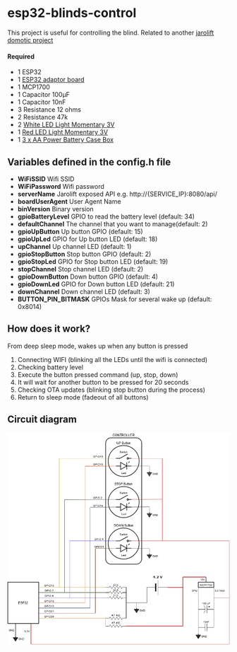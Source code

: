 # esp32-blinds-control

This project is useful for controlling the blind. Related to another [jarolift domotic project](https://github.com/oyola0/jarolift-domotic)

#### Required

* 1 ESP32
* 1 [ESP32 adaptor board](https://www.aliexpress.com/item/32811323132.html?spm=a2g0s.9042311.0.0.42824c4dZQ09Lq)
* 1 MCP1700
* 1 Capacitor 100µF
* 1 Capacitor 10nF
* 3 Resistance 12 ohms
* 2 Resistance 47k
* 2 [White LED Light Momentary 3V](https://es.aliexpress.com/item/32812948786.html?spm=a2g0s.9042311.0.0.37cd63c0dXF9Tt)
* 1 [Red LED Light Momentary 3V](https://www.aliexpress.com/item/32812948786.html?spm=a2g0s.9042311.0.0.37cd63c0dXF9Tt)
* 1 [3 x AA Power Battery Case Box](https://www.aliexpress.com/item/4000931485961.html?spm=a2g0o.productlist.0.0.7bdd1bf9TmRz4M&s=p&ad_pvid=202009251045517112643326926650001396654_1&algo_pvid=7fb23bb9-e7e4-4cd8-8b5b-72cb9f428f72&algo_expid=7fb23bb9-e7e4-4cd8-8b5b-72cb9f428f72-0&btsid=0b0a0ae216010559513543439e25ed&ws_ab_test=searchweb0_0,searchweb201602_,searchweb201603_)

## Variables defined in the config.h file
* __WiFiSSID__ Wifi SSID
* __WiFiPassword__ Wifi password
* __serverName__ Jarolift exposed API e.g. http://{SERVICE_IP}:8080/api/
* __boardUserAgent__ User Agent Name
* __binVersion__ Binary version
* __gpioBatteryLevel__ GPIO to read the battery level (default: 34)
* __defaultChannel__ The channel that you want to manage(default: 2)
* __gpioUpButton__ Up button GPIO (default: 15)
* __gpioUpLed__ GPIO for Up button LED (default: 18)
* __upChannel__ Up channel LED (default: 1)
* __gpioStopButton__ Stop button GPIO (default: 2)
* __gpioStopLed__ GPIO for Stop button LED (default: 19)
* __stopChannel__ Stop channel LED (default: 2)
* __gpioDownButton__ Down button GPIO (default: 4)
* __gpioDownLed__ GPIO for Down button LED (default: 21)
* __downChannel__ Down channel LED (default: 3)
* __BUTTON_PIN_BITMASK__ GPIOs Mask for several wake up (default: 0x8014)

## How does it work? 
From deep sleep mode, wakes up when any button is pressed

1. Connecting WIFI (blinking all the LEDs until the wifi is connected)
2. Checking battery level
3. Execute the button pressed command (up, stop, down)
4. It will wait for another button to be pressed for 20 seconds
5. Checking OTA updates (blinking stop button during the process)
6. Return to sleep mode (fadeout of all buttons)

## Circuit diagram

<p align="center">
   <img alt="circuit diagram" src="./docs/circuit_diagram.png" />
</p>
